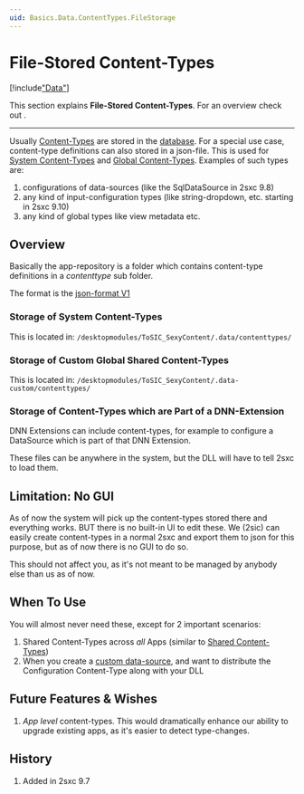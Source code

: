 ```yaml
---
uid: Basics.Data.ContentTypes.FileStorage
---
```


# File-Stored Content-Types 

[!include["Data"](../../_shared-content-types-global.md)]

This section explains **File-Stored Content-Types**. For an overview check out [](xref:Basics.Data.Index).

---

Usually [Content-Types](xref:Basics.Data.ContentTypes.Index) are stored in the [database](xref:Basics.Data.ContentTypes.SqlStorage). 
For a special use case, content-type definitions can also stored in a json-file. 
This is used for [System Content-Types](xref:Basics.Data.ContentTypes.System) and [Global Content-Types](xref:Basics.Data.ContentTypes.Global). 
Examples of such types are:

1. configurations of data-sources (like the SqlDataSource in 2sxc 9.8) 
2. any kind of input-configuration types (like string-dropdown, etc. starting in 2sxc 9.10)
3. any kind of global types like view metadata etc.

## Overview

Basically the app-repository is a folder which contains content-type definitions in a _contenttype_ sub folder. 

The format is the [json-format V1](xref:Specs.Data.Formats.JsonV1-ContentType)

### Storage of System Content-Types

This is located in: `/desktopmodules/ToSIC_SexyContent/.data/contenttypes/`

### Storage of Custom Global Shared Content-Types

This is located in: `/desktopmodules/ToSIC_SexyContent/.data-custom/contenttypes/`


### Storage of Content-Types which are Part of a DNN-Extension

DNN Extensions can include content-types, for example to configure a DataSource which is part of that DNN Extension. 

These files can be anywhere in the system, but the DLL will have to tell 2sxc to load them.


## Limitation: No GUI

As of now the system will pick up the content-types stored there and everything works. BUT there is no built-in UI to edit these. We (2sic) can easily create content-types in a normal 2sxc and export them to json for this purpose, but as of now there is no GUI to do so. 

This should not affect you, as it's not meant to be managed by anybody else than us as of now. 

## When To Use

You will almost never need these, except for 2 important scenarios:

1. Shared Content-Types across _all_ Apps (similar to [Shared Content-Types](xref:Basics.Data.ContentTypes.Shared))
1. When you create a [custom data-source](xref:NetCode.DataSources.Custom.Index), and want to distribute the Configuration Content-Type along with your DLL

## Future Features & Wishes

1. _App level_ content-types. This would dramatically enhance our ability to upgrade existing apps, as it's easier to detect type-changes. 

## History

1. Added in 2sxc 9.7

